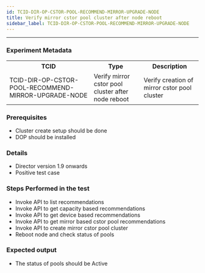 ```yaml
---
id: TCID-DIR-OP-CSTOR-POOL-RECOMMEND-MIRROR-UPGRADE-NODE
title: Verify mirror cstor pool cluster after node reboot
sidebar_label: TCID-DIR-OP-CSTOR-POOL-RECOMMEND-MIRROR-UPGRADE-NODE
---
```

------

### Experiment Metadata

<table>
  <tr>
    <th> TCID </th>
    <th> Type </th>
    <th> Description </th>
  </tr>
  <tr>
    <td> TCID-DIR-OP-CSTOR-POOL-RECOMMEND-MIRROR-UPGRADE-NODE </td>
    <td> Verify mirror cstor pool cluster after node reboot </td>
    <td> Verify creation of mirror cstor pool cluster </td>
  </tr>
</table>

### Prerequisites
- Cluster create setup should be done
- DOP should be installed

### Details
- Director version 1.9 onwards
- Positive test case

### Steps Performed in the test

- Invoke API to list recommendations
- Invoke API to get capacity based recommendations
- Invoke API to get device based recommendations
- Invoke API to get mirror based cstor pool recommendations
- Invoke API to create mirror cstor pool cluster
- Reboot node and check status of pools 

### Expected output

- The status of pools should be Active

